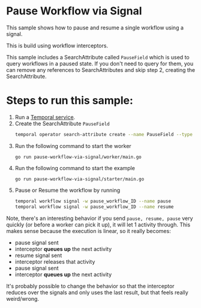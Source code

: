 # Pause Workflow via Signal
This sample shows how to pause and resume a single workflow using a signal.

This is build using workflow interceptors.

This sample includes a SearchAttribute called `PauseField` which is used to query workflows in a paused state.
If you don't need to query for them, you can remove any references to SearchAttributes and skip step 2, creating the SearchAttribute.


# Steps to run this sample:
1) Run a [Temporal service](https://github.com/temporalio/samples-go/tree/main/#how-to-use).
2) Create the SearchAttribute `PauseField`
   ```bash
   temporal operator search-attribute create --name PauseField --type Bool
   ```
3) Run the following command to start the worker
    ```
    go run pause-workflow-via-signal/worker/main.go
    ```
4) Run the following command to start the example
    ```
    go run pause-workflow-via-signal/starter/main.go
    ```
5) Pause or Resume the workflow by running
    ```bash
    temporal workflow signal -w pause_workflow_ID --name pause
    temporal workflow signal -w pause_workflow_ID --name resume
    ```

Note, there's an interesting behavior if you send `pause, resume, pause` 
very quickly (or before a worker can pick it up), it will let 1 activity through.
This makes sense because the execution is linear, so it really becomes:
- pause signal sent
- interceptor **queues up** the next activity
- resume signal sent
- interceptor releases that activity
- pause signal sent
- interceptor **queues up** the next activity

It's probably possible to change the behavior so that the interceptor 
reduces over the signals and only uses the last result,
but that feels really weird/wrong.
